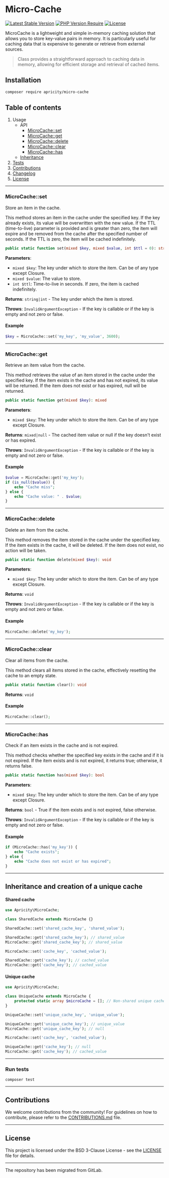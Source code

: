 # Micro-Cache

[![Latest Stable Version](http://poser.pugx.org/apricity/micro-cache/v)](https://packagist.org/packages/apricity/micro-cache) 
[![PHP Version Require](http://poser.pugx.org/apricity/micro-cache/require/php)](https://packagist.org/packages/apricity/micro-cache)
[![License](http://poser.pugx.org/apricity/micro-cache/license)](LICENSE) 

MicroCache is a lightweight and simple in-memory caching solution that allows you to store key-value pairs in memory.
It is particularly useful for caching data that is expensive to generate or retrieve from external sources.

> Class provides a straightforward approach to caching data in memory, allowing for efficient storage and
> retrieval of cached items.

## Installation

```bash
composer require apricity/micro-cache
```

## Table of contents

1. Usage
    - API
        - [MicroCache::set](#microcacheset)
        - [MicroCache::get](#microcacheget)
        - [MicroCache::delete](#microcachedelete)
        - [MicroCache::clear](#microcacheclear)
        - [MicroCache::has](#microcachehas)
    - [Inheritance](#inheritance-and-creation-of-a-unique-cache)
3. [Tests](#run-tests)
4. [Contributions](#contributions)
5. [Changelog](CHANGELOG.md)
6. [License](#license)

---

### MicroCache::set

Store an item in the cache.

This method stores an item in the cache under the specified key. If the key already exists, its value will be
overwritten with the new value. If the TTL (time-to-live) parameter is provided and is greater than zero, the item will
expire and be removed from the cache after the specified number of seconds. If the TTL is zero, the item will be cached
indefinitely.

```php
public static function set(mixed $key, mixed $value, int $ttl = 0): string|int
```

**Parameters**:

- `mixed $key`: The key under which to store the item. Can be of any type except Closure.
- `mixed $value`: The value to store.
- `int $ttl`: Time-to-live in seconds. If zero, the item is cached indefinitely.

**Returns**: `string|int` - The key under which the item is stored.

**Throws**: `InvalidArgumentException` - If the key is callable or if the key is empty and not zero or false.

#### Example

```php
$key = MicroCache::set('my_key', 'my_value', 3600);
```

---

### MicroCache::get

Retrieve an item value from the cache.

This method retrieves the value of an item stored in the cache under the specified key. If the item exists in the cache
and has not expired, its value will be returned. If the item does not exist or has expired, null will be returned.

```php
public static function get(mixed $key): mixed
```

**Parameters**:

- `mixed $key`: The key under which to store the item. Can be of any type except Closure.

**Returns**: `mixed|null` - The cached item value or null if the key doesn't exist or has expired.

**Throws**: `InvalidArgumentException` - If the key is callable or if the key is empty and not zero or false.

#### Example

```php
$value = MicroCache::get('my_key');
if (is_null($value)) {
    echo "Cache miss";
} else {
    echo "Cache value: " . $value;
}
```

---

### MicroCache::delete

Delete an item from the cache.

This method removes the item stored in the cache under the specified key. If the item exists in the cache, it will be
deleted. If the item does not exist, no action will be taken.

```php
public static function delete(mixed $key): void
```

**Parameters**:

- `mixed $key`: The key under which to store the item. Can be of any type except Closure.

**Returns**: `void`

**Throws**: `InvalidArgumentException` - If the key is callable or if the key is empty and not zero or false.

#### Example

```php
MicroCache::delete('my_key');
```

---

### MicroCache::clear

Clear all items from the cache.

This method clears all items stored in the cache, effectively resetting the cache to an empty state.

```php
public static function clear(): void
```

**Returns**: `void`

#### Example

```php
MicroCache::clear();
```

---

### MicroCache::has

Check if an item exists in the cache and is not expired.

This method checks whether the specified key exists in the cache and if it is not expired. If the item exists and is not
expired, it returns true; otherwise, it returns false.

```php
public static function has(mixed $key): bool
```

**Parameters**:

- `mixed $key`: The key under which to store the item. Can be of any type except Closure.

**Returns**: `bool` - True if the item exists and is not expired, false otherwise.

**Throws**: `InvalidArgumentException` - If the key is callable or if the key is empty and not zero or false.

#### Example

```php
if (MicroCache::has('my_key')) {
    echo "Cache exists";
} else {
    echo "Cache does not exist or has expired";
}
```

---

## Inheritance and creation of a unique cache

#### Shared cache

```php
use Apricity\MicroCache;

class SharedCache extends MicroCache {}

SharedCache::set('shared_cache_key', 'shared_value');

SharedCache::get('shared_cache_key'); // shared_value
MicroCache::get('shared_cache_key'); // shared_value

MicroCache::set('cache_key', 'cached_value');

SharedCache::get('cache_key'); // cached_value
MicroCache::get('cache_key'); // cached_value
```

#### Unique cache

```php
use Apricity\MicroCache;

class UniqueCache extends MicroCache {
    protected static array $microCache = []; // Non-shared unique cache.
}

UniqueCache::set('unique_cache_key', 'unique_value');

UniqueCache::get('unique_cache_key'); // unique_value
MicroCache::get('unique_cache_key'); // null

MicroCache::set('cache_key', 'cached_value');

UniqueCache::get('cache_key'); // null
MicroCache::get('cache_key'); // cached_value
```

---

### Run tests

```shell
composer test
```

---

## Contributions

We welcome contributions from the community! For guidelines on how to contribute, please refer to
the [CONTRIBUTIONS.md](CONTRIBUTIONS.md) file.

---

## License

This project is licensed under the BSD 3-Clause License - see the [LICENSE](LICENSE) file for details.

---

The repository has been migrated from GitLab.